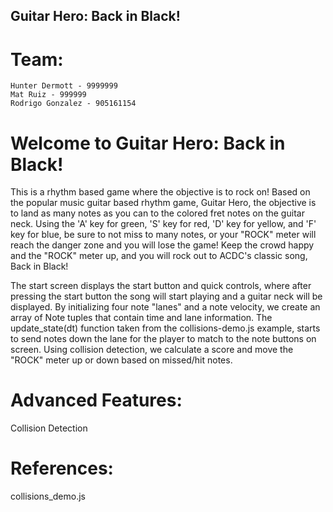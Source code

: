 ## Guitar Hero: Back in Black!

# Team:
	Hunter Dermott - 9999999
	Mat Ruiz - 999999
	Rodrigo Gonzalez - 905161154

# Welcome to Guitar Hero: Back in Black!

This is a rhythm based game where the objective is to rock on! Based on the popular music guitar based rhythm game, Guitar Hero, the objective is to land as many notes as you can to the colored fret notes on the guitar neck. Using the 'A' key for green, 'S' key for red, 'D' key for yellow, and 'F' key for blue, be sure to not miss to many notes, or your "ROCK" meter will reach the danger zone and you will lose the game! Keep the crowd happy and the "ROCK" meter up, and you will rock out to ACDC's classic song, Back in Black!

The start screen displays the start button and quick controls, where after pressing the start button the song will start playing and a guitar neck will be displayed. By initializing four note "lanes" and a note velocity, we create an array of Note tuples that contain time and lane information. The update_state(dt) function taken from the collisions-demo.js example, starts to send notes down the lane for the player to match to the note buttons on screen. Using collision detection, we calculate a score and move the "ROCK" meter up or down based on missed/hit notes.


# Advanced Features:

Collision Detection

# References:

collisions_demo.js

